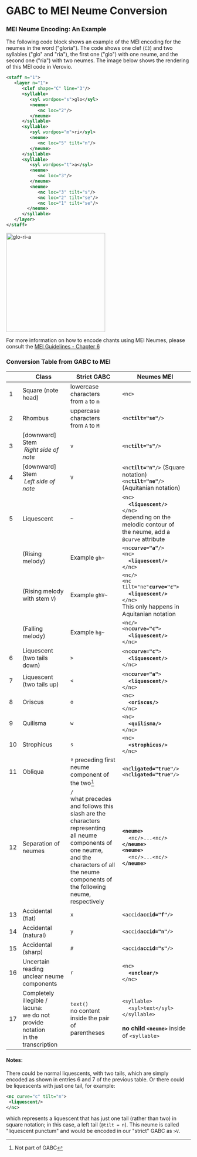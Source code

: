 # GABC to MEI Neume Conversion

### MEI Neume Encoding: An Example
The following code block shows an example of the MEI encoding for the neumes in the word ("gloria"). The code shows one clef (`C3`) and two syllables ("glo" and "ria"), the first one ("glo") with one neume, and the second one ("ria") with two neumes. The image below shows the rendering of this MEI code in Verovio.
```xml
<staff n="1">
   <layer n="1">
      <clef shape="C" line="3"/>
      <syllable>
         <syl wordpos="s">glo</syl>
         <neume>
            <nc loc="2"/>
         </neume>
      </syllable>
      <syllable>
         <syl wordpos="m">ri</syl>
         <neume>
            <nc loc="5" tilt="n"/>
         </neume>
      </syllable>
      <syllable>
         <syl wordpos="t">a</syl>
         <neume>
            <nc loc="3"/>
         </neume>
         <neume>
            <nc loc="3" tilt="s"/>
            <nc loc="2" tilt="se"/>
            <nc loc="1" tilt="se"/>
        </neume>
      </syllable>
   </layer>
</staff>
```

<img width="270" alt="glo-ri-a" src="https://github.com/ECHOES-from-the-Past/GABCtoMEI/assets/13948831/8a9cca4f-1732-48f6-9057-c2c17945e6e1">

For more information on how to encode chants using MEI Neumes, please consult the [MEI Guidelines - Chapter 6](https://music-encoding.org/guidelines/v5/content/neumes.html)

### Conversion Table from GABC to MEI

|    |   Class  | Strict GABC | Neumes MEI |
|----|----------|-------------|------------|
| 1  | Square (note head)                               | lowercase characters <br/>from `a` to `m` | `<nc>` |
| 2  | Rhombus                                          | uppercase characters <br/>from `A` to `M`   | `<nc`**`tilt="se"`**`/>` |
| 3  | \[downward\] Stem <br/>&nbsp;_Right side of note_  | `v` | `<nc`**`tilt="s"`**`/>` |
| 4  | \[downward\] Stem <br/>&nbsp;_Left side of note_             | `V` | `<nc`**`tilt="n"`**`/>` (Square notation) <br/>`<nc`**`tilt="ne"`**`/>` (Aquitanian notation) |
| 5  | Liquescent                                       | `~` | `<nc>`<br/>&nbsp;&nbsp;&nbsp;&nbsp;**`<liquescent/>`**<br/>`</nc>`<br/>depending on the melodic contour of <br/>the neume, add a `@curve` attribute  |
|    | (Rising melody)                    | Example `gh~`  | `<nc`**`curve="a"`**`/>`<br/>`<nc>`<br/>&nbsp;&nbsp;&nbsp;&nbsp;**`<liquescent/>`**<br/>`</nc>` |
|    | (Rising melody <br/>with stem `V`) | Example `ghV~` | `<nc/>`<br/>`<nc tilt="ne"`**`curve="c"`**`>`<br/>&nbsp;&nbsp;&nbsp;&nbsp;**`<liquescent/>`**<br/>`</nc>`<br/>This only happens in Aquitanian notation |
|    | (Falling melody)                   | Example `hg~`  | `<nc/>`<br/>`<nc`**`curve="c"`**`>`<br/>&nbsp;&nbsp;&nbsp;&nbsp;**`<liquescent/>`**<br/>`</nc>` |
| 6  | Liquescent (two tails down)                      | `>` | `<nc`**`curve="c"`**`>`<br/>&nbsp;&nbsp;&nbsp;&nbsp;**`<liquescent/>`**<br/>`</nc>` |
| 7  | Liquescent (two tails up)                        | `<` | `<nc`**`curve="a"`**`>`<br/>&nbsp;&nbsp;&nbsp;&nbsp;**`<liquescent/>`**<br/>`</nc>` |
| 8  | Oriscus                                          | `o` | `<nc>`<br/>&nbsp;&nbsp;&nbsp;&nbsp;**`<oriscus/>`**<br/>`</nc>`  |
| 9  | Quilisma                                         | `w` | `<nc>`<br/>&nbsp;&nbsp;&nbsp;&nbsp;**`<quilisma/>`**<br/>`</nc>` |
| 10 | Strophicus                                       | `s` | `<nc>`<br/>&nbsp;&nbsp;&nbsp;&nbsp;**`<strophicus/>`**<br/>`</nc>` |
| 11 | Obliqua                                          | `º` preceding first neume <br/>component of the two[^1] | `<nc`**`ligated="true"`**`/>`<br/>`<nc`**`ligated="true"`**`/>`|
| 12 | Separation of neumes                             | `/`<br/>what precedes and follows this <br/>slash are the characters representing <br/>all neume components of one neume, <br/>and the characters of all the neume <br/>components of the following neume, <br/>respectively | **`<neume>`**<br/>&nbsp;&nbsp;&nbsp;&nbsp;`<nc/>...<nc/>`<br/>**`</neume>`<br/>`<neume>`**<br/>&nbsp;&nbsp;&nbsp;&nbsp;`<nc/>...<nc/>`<br/>**`</neume>`** |
| 13 | Accidental (flat)     | `x` | `<accid`**`accid="f"`**`/>` |
| 14 | Accidental (natural)  | `y` | `<accid`**`accid="n"`**`/>` |
| 15 | Accidental (sharp)    | `#` | `<accid`**`accid="s"`**`/>` |
| 16 | Uncertain reading <br/>unclear neume components   | `r` | `<nc>`<br/>&nbsp;&nbsp;&nbsp;&nbsp;**`<unclear/>`**<br/>`</nc>` |
| 17 | Completely illegible / lacuna: <br/>we do not provide notation <br/>in the transcription                | `text()`<br/>no content inside the pair of <br/>parentheses | `<syllable>`<br/>&nbsp;&nbsp;&nbsp;&nbsp;`<syl>text</syl>`<br/>`</syllable>` <br/><br/>**no child `<neume>`** inside of `<syllable>` |

#### Notes:
There could be normal liquescents, with two tails, 
which are simply encoded as shown in entries 6 and 7 of the previous table. 
Or there could be liquescents with just one tail, for example: 
```xml
<nc curve="c" tilt="n">
 <liquescent/>
</nc>
```
which represents a liquescent that has just one tail (rather than two) in square notation; in this case, a left tail (`@tilt = n`). This neume is called "liquescent punctum" and would be encoded in our "strict" GABC as `>V`.
<!--(Only happens in square?)-->

[^1]: Not part of GABC
